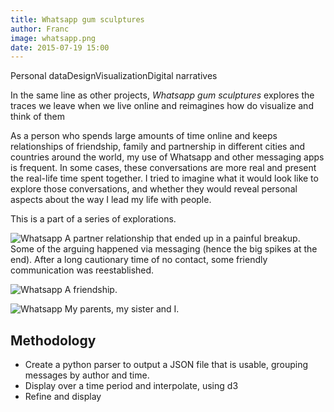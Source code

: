 ```yaml
---
title: Whatsapp gum sculptures
author: Franc
image: whatsapp.png
date: 2015-07-19 15:00
---
```


<span class='project-tag'>Personal data</span><span class='project-tag'>Design</span><span class='project-tag'>Visualization</span><span class='project-tag'>Digital narratives</span>

In the same line as other projects, _Whatsapp gum sculptures_ explores the traces we leave when we live online and reimagines how do visualize and think of them

As a person who spends large amounts of time online and keeps relationships of friendship, family and partnership in different cities and countries around the world, my use of Whatsapp and other messaging apps is frequent. In some cases, these conversations are more real and present the real-life time spent together. I tried to imagine what it would look like to explore those conversations, and whether they would reveal personal aspects about the way I lead my life with people.

This is a part of a series of explorations.

![Whatsapp](assets/content/projects/whatsapp01.png)
A partner relationship that ended up in a painful breakup. Some of the arguing happened via messaging (hence the big spikes at the end). After a long cautionary time of no contact, some friendly communication was reestablished.

![Whatsapp](assets/content/projects/whatsapp02.png)
A friendship.

![Whatsapp](assets/content/projects/whatsapp03.png)
My parents, my sister and I.

## Methodology

* Create a python parser to output a JSON file that is usable, grouping messages by author and time.
* Display over a time period and interpolate, using d3
* Refine and display
